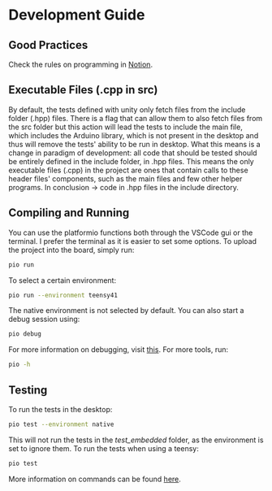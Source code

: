 # Development Guide

## Good Practices

Check the rules on programming in [Notion](https://www.notion.so/Coding-Guidelines-2a14cfa826a846f1845f89e5cc54b0ec?pvs=4).

## Executable Files (.cpp in src)
By default, the tests defined with unity only fetch files from the include folder (.hpp) files. There is a flag that can allow them to also fetch files from the src folder but this action will lead the tests to include the main file, which includes the Arduino library, which is not present in the desktop and thus will remove the tests' ability to be run in desktop. What this means is a change in paradigm of development: all code that should be tested should be entirely defined in the include folder, in .hpp files. This means the only executable files (.cpp) in the project are ones that contain calls to these header files' components, such as the main files and few other helper programs. In conclusion -> code in .hpp files in the include directory.

## Compiling and Running
You can use the platformio functions both through the VSCode gui or the terminal. I prefer the terminal as it is easier to set some options. To upload the project into the board, simply run:
```sh
pio run
```
To select a certain environment:
```sh
pio run --environment teensy41
```
The native environment is not selected by default.
You can also start a debug session using:
```sh
pio debug
```
For more information on debugging, visit [this](https://docs.platformio.org/en/latest/plus/debugging.html). For more tools, run:
```sh
pio -h
```
## Testing

To run the tests in the desktop:
```sh
pio test --environment native
```
This will not run the tests in the *test_embedded* folder, as the environment is set to ignore them.
To run the tests when using a teensy:
```sh
pio test
```
More information on commands can be found [here](https://docs.platformio.org/en/latest/core/userguide/cmd_test.html).